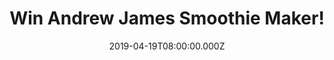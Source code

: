 ---
campaign-uuid: "c-13a9d0fe-726b-46a3-83e0-2f48b9499dbe"
type: "Competition"
category: "Technology"
date: "2019-04-19T08:00:00.000Z"
end-date: "2019-05-19T22:59:00.000Z"
disable-form: false
is_promoted: false
has_entry_page: true
title: "Win Andrew James Smoothie Maker!"
competition-description: "<p>Summer is just around the corner so let’s create delicious\
  \ and healthy drinks to be ready and look our best! We are giving away an amazing\
  \ Andrew James Smoothie Maker to one lucky member?</p>\n<p>Want it? Click below\
  \ for a chance to win.</p>\n"
hero-header: "Win Andrew James Smoothie Maker!"
terms-confirmation: "N/A"
banner-img: "https://assets.expresslyapp.com/asset-dc65fb5e-fd7f-4de5-a64b-5143da4ec083.jpg"
logo-left-href: "http://club.expressly.io"
logo-left-image: "https://assets.expresslyapp.com/asset-e04a0ced-3c0e-48bf-be15-b83e68304e25.jpg"
logo-left-title: "expressly club"
bg-image-hero: "https://assets.expresslyapp.com/asset-a1b8da50-cbac-4df3-ae24-41946788c848.jpg"
bg-image-first: "https://assets.expresslyapp.com/asset-520d59df-f8d0-47f6-838a-9dbd447ac94c.jpg"
section1-content: "<p>Stainless Steel Chopping Blades, Includes Jug & 4 Cups, 2 Speed\
  \ Settings…. this smoothie maker has it all! This 4 in 1 Smoothie Maker and Blender\
  \ from Andrew James makes it easy for you to create delicious and healthy drinks\
  \ and functions as a blender, grinder, juicer, and ice crusher!</p>\n<p>Enter the\
  \ form below for a chance to win and get ready to try amazing and delicious smoothies\
  \ now!</p>\n<p>Good luck!</p>\n"
entry-title: "Win Andrew James Smoothie Maker!"
entry-content: "<p>Enter the draw to win Win Andrew James Smoothie Maker!\nby entering\
  \ below before 23:59 on 19th of May 2019.</p>\n"
has-winner: false
prize-description: "Andrew James Smoothie Maker!"
special-conditions: "Multiple entries are allowed up to one every day.\r\nThis competition\
  \ is also available on: https://aaa.nme.com/competitions/\r\nandrew-james-prize-smoothie"
country-restrictions:
- "GB"
---